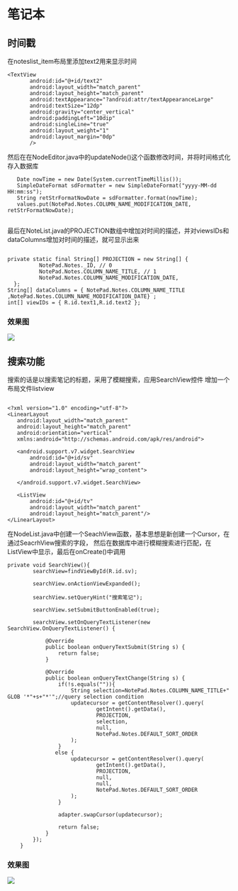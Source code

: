 # 笔记本
## 时间戳
 在noteslist_item布局里添加text2用来显示时间
 
 ```
 <TextView
        android:id="@+id/text2"
        android:layout_width="match_parent"
        android:layout_height="match_parent"
        android:textAppearance="?android:attr/textAppearanceLarge"
        android:textSize="12dp"
        android:gravity="center_vertical"
        android:paddingLeft="10dip"
        android:singleLine="true"
        android:layout_weight="1"
        android:layout_margin="0dp"
        />
   ```
      
     
  然后在在NodeEditor.java中的updateNode()这个函数修改时间，并将时间格式化存入数据库
  
  ```
     Date nowTime = new Date(System.currentTimeMillis());
     SimpleDateFormat sdFormatter = new SimpleDateFormat("yyyy-MM-dd HH:mm:ss");
     String retStrFormatNowDate = sdFormatter.format(nowTime);
     values.put(NotePad.Notes.COLUMN_NAME_MODIFICATION_DATE, retStrFormatNowDate);
     
  ```
  
  最后在NoteList.java的PROJECTION数组中增加对时间的描述，并对viewsIDs和dataColumns增加对时间的描述，就可显示出来
  
  ```
  
  private static final String[] PROJECTION = new String[] {
            NotePad.Notes._ID, // 0
            NotePad.Notes.COLUMN_NAME_TITLE, // 1
            NotePad.Notes.COLUMN_NAME_MODIFICATION_DATE,
    };
 String[] dataColumns = { NotePad.Notes.COLUMN_NAME_TITLE ,NotePad.Notes.COLUMN_NAME_MODIFICATION_DATE} ;
 int[] viewIDs = { R.id.text1,R.id.text2 };

  ```

### 效果图
<image src="https://github.com/xiezhenqun/Android/blob/master/NotePad-master/screen/time.png">
 
 ## 搜索功能
 搜索的话是以搜索笔记的标题，采用了模糊搜索，应用SearchView控件
 增加一个布局文件listview
 
 ```
 
 <?xml version="1.0" encoding="utf-8"?>
<LinearLayout
    android:layout_width="match_parent"
    android:layout_height="match_parent"
    android:orientation="vertical"
    xmlns:android="http://schemas.android.com/apk/res/android">

    <android.support.v7.widget.SearchView
        android:id="@+id/sv"
        android:layout_width="match_parent"
        android:layout_height="wrap_content">

    </android.support.v7.widget.SearchView>

    <ListView
        android:id="@+id/tv"
        android:layout_width="match_parent"
        android:layout_height="match_parent"/>
</LinearLayout>

```

在NodeList.java中创建一个SeachView函数，基本思想是新创建一个Cursor，在通过SeacrhView搜索的字段，
然后在数据库中进行模糊搜索进行匹配，在ListView中显示，最后在onCreate()中调用

```
private void SearchView(){
        searchView=findViewById(R.id.sv);
        
        searchView.onActionViewExpanded();
        
        searchView.setQueryHint("搜索笔记");
        
        searchView.setSubmitButtonEnabled(true);
        
        searchView.setOnQueryTextListener(new SearchView.OnQueryTextListener() {
            
            @Override
            public boolean onQueryTextSubmit(String s) {
                return false;
            }
            
            @Override
            public boolean onQueryTextChange(String s) {
                if(!s.equals("")){
                    String selection=NotePad.Notes.COLUMN_NAME_TITLE+" GLOB '*"+s+"*'";//query selection condition
                    updatecursor = getContentResolver().query(
                            getIntent().getData(),            
                            PROJECTION,                      
                            selection,                             
                            null,                             
                            NotePad.Notes.DEFAULT_SORT_ORDER  
                    );
                }
               else {
                    updatecursor = getContentResolver().query(
                            getIntent().getData(),            
                            PROJECTION,                       
                            null,                             
                            null,                             
                            NotePad.Notes.DEFAULT_SORT_ORDER  
                    );
                }
                
                adapter.swapCursor(updatecursor);
               
                return false;
            }
        });
    }

```

### 效果图
<image src="https://github.com/xiezhenqun/Android/blob/master/NotePad-master/screen/SB~V%25XM%7DMHSRZPQIYIZU%5D~9.png">
